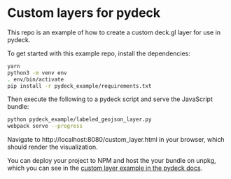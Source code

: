 Custom layers for pydeck
========================

This repo is an example of how to create a custom deck.gl layer for use in pydeck.

To get started with this example repo, install the dependencies:

```bash
yarn
python3 -m venv env
. env/bin/activate
pip install -r pydeck_example/requirements.txt
```

Then execute the following to a pydeck script and serve the JavaScript bundle:

```bash
python pydeck_example/labeled_geojson_layer.py
webpack serve --progress
```

Navigate to http://localhost:8080/custom\_layer.html in your browser, which should render the visualization.

You can deploy your project to NPM and host the your bundle on unpkg, which you can see in the
[custom layer example in the pydeck docs](https://pydeck.gl/gallery/custom_layer.html).
